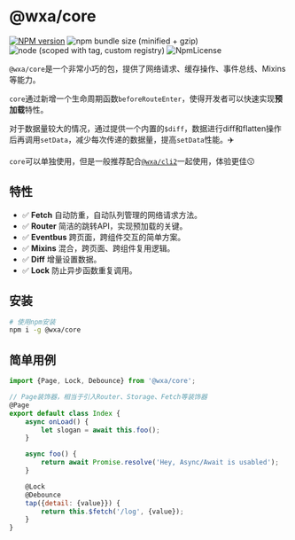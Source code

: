 # @wxa/core
[![NPM version](https://img.shields.io/npm/v/@wxa/core/next.svg)](https://www.npmjs.com/package/@wxa/core)
![npm bundle size (minified + gzip)](https://img.shields.io/bundlephobia/minzip/@wxa/core/next.svg)
![node (scoped with tag, custom registry)](https://img.shields.io/node/v/@stdlib/stdlib/latest.svg?registry_uri=https%3A%2F%2Fregistry.npmjs.com)
![NpmLicense](https://img.shields.io/npm/l/@wxa/core.svg)


`@wxa/core`是一个非常小巧的包，提供了网络请求、缓存操作、事件总线、Mixins等能力。

`core`通过新增一个生命周期函数`beforeRouteEnter`，使得开发者可以快速实现**预加载**特性。

对于数据量较大的情况，通过提供一个内置的`$diff`，数据进行diff和flatten操作后再调用`setData`，减少每次传递的数据量，提高`setData`性能。:airplane:

`core`可以单独使用，但是一般推荐配合[`@wxa/cli2`](../cli/)一起使用，体验更佳:kissing:

## 特性
- :white_check_mark: **Fetch** 自动防重，自动队列管理的网络请求方法。
- :white_check_mark: **Router** 简洁的跳转API，实现预加载的关键。
- :white_check_mark: **Eventbus** 跨页面，跨组件交互的简单方案。
- :white_check_mark: **Mixins** 混合，跨页面、跨组件复用逻辑。
- :white_check_mark: **Diff** 增量设置数据。
- :white_check_mark: **Lock** 防止异步函数重复调用。

## 安装
```bash
# 使用npm安装
npm i -g @wxa/core
```

## 简单用例
``` js
import {Page, Lock, Debounce} from '@wxa/core';

// Page装饰器，相当于引入Router、Storage、Fetch等装饰器
@Page
export default class Index {
    async onLoad() {
        let slogan = await this.foo();
    }

    async foo() {
        return await Promise.resolve('Hey, Async/Await is usabled');
    }

    @Lock
    @Debounce 
    tap({detail: {value}}) {
        return this.$fetch('/log', {value});
    }
}
```